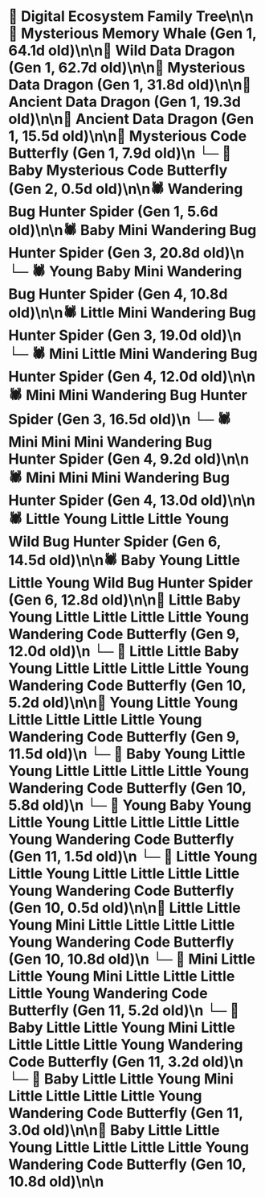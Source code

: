 # 🌳 Digital Ecosystem Family Tree\n\n🐋 Mysterious Memory Whale (Gen 1, 64.1d old)\n\n🐉 Wild Data Dragon (Gen 1, 62.7d old)\n\n🐉 Mysterious Data Dragon (Gen 1, 31.8d old)\n\n🐉 Ancient Data Dragon (Gen 1, 19.3d old)\n\n🐉 Ancient Data Dragon (Gen 1, 15.5d old)\n\n🦋 Mysterious Code Butterfly (Gen 1, 7.9d old)\n  └─ 🦋 Baby Mysterious Code Butterfly (Gen 2, 0.5d old)\n\n🕷️ Wandering Bug Hunter Spider (Gen 1, 5.6d old)\n\n🕷️ Baby Mini Wandering Bug Hunter Spider (Gen 3, 20.8d old)\n  └─ 🕷️ Young Baby Mini Wandering Bug Hunter Spider (Gen 4, 10.8d old)\n\n🕷️ Little Mini Wandering Bug Hunter Spider (Gen 3, 19.0d old)\n  └─ 🕷️ Mini Little Mini Wandering Bug Hunter Spider (Gen 4, 12.0d old)\n\n🕷️ Mini Mini Wandering Bug Hunter Spider (Gen 3, 16.5d old)\n  └─ 🕷️ Mini Mini Mini Wandering Bug Hunter Spider (Gen 4, 9.2d old)\n\n🕷️ Mini Mini Mini Wandering Bug Hunter Spider (Gen 4, 13.0d old)\n\n🕷️ Little Young Little Little Young Wild Bug Hunter Spider (Gen 6, 14.5d old)\n\n🕷️ Baby Young Little Little Young Wild Bug Hunter Spider (Gen 6, 12.8d old)\n\n🦋 Little Baby Young Little Little Little Little Young Wandering Code Butterfly (Gen 9, 12.0d old)\n  └─ 🦋 Little Little Baby Young Little Little Little Little Young Wandering Code Butterfly (Gen 10, 5.2d old)\n\n🦋 Young Little Young Little Little Little Little Young Wandering Code Butterfly (Gen 9, 11.5d old)\n  └─ 🦋 Baby Young Little Young Little Little Little Little Young Wandering Code Butterfly (Gen 10, 5.8d old)\n    └─ 🦋 Young Baby Young Little Young Little Little Little Little Young Wandering Code Butterfly (Gen 11, 1.5d old)\n  └─ 🦋 Little Young Little Young Little Little Little Little Young Wandering Code Butterfly (Gen 10, 0.5d old)\n\n🦋 Little Little Young Mini Little Little Little Little Young Wandering Code Butterfly (Gen 10, 10.8d old)\n  └─ 🦋 Mini Little Little Young Mini Little Little Little Little Young Wandering Code Butterfly (Gen 11, 5.2d old)\n  └─ 🦋 Baby Little Little Young Mini Little Little Little Little Young Wandering Code Butterfly (Gen 11, 3.2d old)\n  └─ 🦋 Baby Little Little Young Mini Little Little Little Little Young Wandering Code Butterfly (Gen 11, 3.0d old)\n\n🦋 Baby Little Little Young Little Little Little Little Young Wandering Code Butterfly (Gen 10, 10.8d old)\n\n